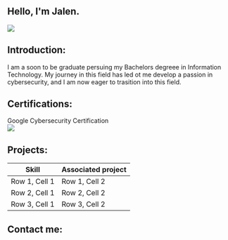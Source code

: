 ## Hello, I'm Jalen.
<a href="www.linkedin.com/in/jalen-morgan-b7173113a"><img src="https://img.shields.io/badge/LinkedIn-0077B5?style=for-the-badge&logo=linkedin&logoColor=white" /></a>


## Introduction:
I am a soon to be graduate persuing my Bachelors degreee in Information Technology. My journey in this field has led ot me develop a passion in cybersecurity, and I am now eager to trasition into this field.

## Certifications:
Google Cybersecurity Certification <br>
<img src="https://img.shields.io/badge/CompTIA-Security%2B-red?style=flat">

## Projects:

| Skill                      | Associated project   |   
|----------------------------|----------------------|
| Row 1, Cell 1              | Row 1, Cell 2        | 
| Row 2, Cell 1              | Row 2, Cell 2        | 
| Row 3, Cell 1              | Row 3, Cell 2        |


## Contact me:



